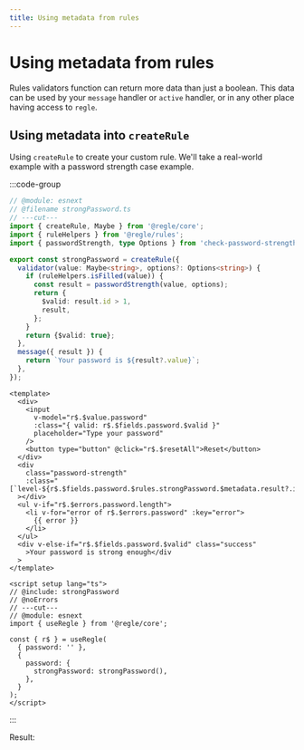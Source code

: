 ```yaml
---
title: Using metadata from rules
---
```

<script setup>
import UsingMetadataCreateRule from '../parts/components/metadata/UsingMetadataCreateRule.vue';
</script>

# Using metadata from rules

Rules validators function can return more data than just a boolean. This data can be used by your `message` handler or `active` handler, or in any other place having access to `regle`.


## Using metadata into `createRule`

Using `createRule` to create your custom rule.
We'll take a real-world example with a password strength case example.


:::code-group

```ts twoslash include strongPassword [strongPassword.ts] 
// @module: esnext
// @filename strongPassword.ts
// ---cut---
import { createRule, Maybe } from '@regle/core';
import { ruleHelpers } from '@regle/rules';
import { passwordStrength, type Options } from 'check-password-strength';

export const strongPassword = createRule({
  validator(value: Maybe<string>, options?: Options<string>) {
    if (ruleHelpers.isFilled(value)) {
      const result = passwordStrength(value, options);
      return {
        $valid: result.id > 1,
        result,
      };
    }
    return {$valid: true};
  },
  message({ result }) {
    return `Your password is ${result?.value}`;
  },
});
```

``` vue twoslash [ComponentA.vue]
<template>
  <div>
    <input
      v-model="r$.$value.password"
      :class="{ valid: r$.$fields.password.$valid }"
      placeholder="Type your password"
    />
    <button type="button" @click="r$.$resetAll">Reset</button>
  </div>
  <div
    class="password-strength"
    :class="[`level-${r$.$fields.password.$rules.strongPassword.$metadata.result?.id}`]"
  ></div>
  <ul v-if="r$.$errors.password.length">
    <li v-for="error of r$.$errors.password" :key="error">
      {{ error }}
    </li>
  </ul>
  <div v-else-if="r$.$fields.password.$valid" class="success"
    >Your password is strong enough</div
  >
</template>

<script setup lang="ts">
// @include: strongPassword
// @noErrors
// ---cut---
// @module: esnext
import { useRegle } from '@regle/core';

const { r$ } = useRegle(
  { password: '' },
  {
    password: {
      strongPassword: strongPassword(),
    },
  }
);
</script>

```


:::

Result:

<UsingMetadataCreateRule />